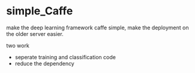 # simple_Caffe
make the deep learning framework caffe simple,
make the deployment on the older server easier.

two work
* seperate training and classification code
* reduce the dependency
